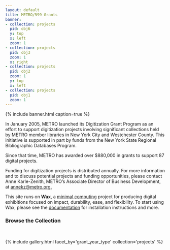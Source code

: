 ```yaml
---
layout: default
title: METRO/599 Grants
banner:
- collection: projects
  pid: obj6
  y: top
  x: left
  zoom: 1
- collection: projects
  pid: obj3
  zoom: 1
  x: right
- collection: projects
  pid: obj2
  zoom: 1
  y: top
  x: left
- collection: projects
  pid: obj1
  zoom: 1
---
```


{% include banner.html caption=true %}

In January 2005, METRO launched its Digitization Grant Program as an effort to support digitization projects involving significant collections held by METRO member libraries in New York City and Westchester County. This initiative is supported in part by funds from the New York State Regional Bibliographic Databases Program.

Since that time, METRO has awarded over $880,000 in grants to support 87 digital projects.

Funding for digitization projects is distributed annually. For more information and to discuss potential projects and funding opportunities, please contact Anne Karle-Zenith, METRO’s Associate Director of Business Development, at [annekz@metro.org.](mailto:annekz@metro.org)

This site runs on __Wax__, a [minimal computing](http://go-dh.github.io/mincomp/) project for producing digital exhibitions focused on impact, durability, ease, and flexibility. To start using Wax, please see the [documentation](https://minicomp.github.io/wiki/#/wax/) for installation instructions and more.

### Browse the Collection
<br>

{% include gallery.html facet_by='grant_year_type' collection='projects' %}

